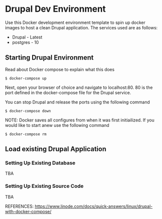# Drupal Dev Environment

Use this Docker development environment template to spin up docker images to host a clean Drupal application. The services used are as follows:

* Drupal - Latest
* postgres - 10

## Starting Drupal Environment
Read about Docker compose to explain what this does
```
$ docker-compose up
```

Next, open your browser of choice and navigate to localhost:80. 80 is the port defined in the docker-compose file for the Drupal service.

You can stop Drupal and release the ports using the following command

```
$ docker-compose down
```

NOTE: Docker saves all configures from when it was first initiailized. If you would like to start anew use the following command

```
$ docker-compose rm
```

## Load existing Drupal Application

### Setting Up Existing Database

TBA

### Setting Up Existing Source Code

TBA


REFERENCES: https://www.linode.com/docs/quick-answers/linux/drupal-with-docker-compose/